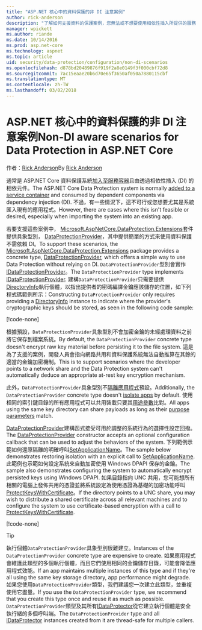 ```yaml
---
title: "ASP.NET 核心中的資料保護的非 DI 注意案例"
author: rick-anderson
description: "了解如何支援資料的保護案例，您無法或不想要使用相依性插入所提供的服務。"
manager: wpickett
ms.author: riande
ms.date: 10/14/2016
ms.prod: asp.net-core
ms.technology: aspnet
ms.topic: article
uid: security/data-protection/configuration/non-di-scenarios
ms.openlocfilehash: d878bd20489876f919f2a8e0149f3f000cbf72d8
ms.sourcegitcommit: 7ac15eaae20b6d70e65f3650af050a7880115cbf
ms.translationtype: MT
ms.contentlocale: zh-TW
ms.lasthandoff: 03/02/2018
---
```

# <a name="non-di-aware-scenarios-for-data-protection-in-aspnet-core"></a><span data-ttu-id="bdc4d-103">ASP.NET 核心中的資料保護的非 DI 注意案例</span><span class="sxs-lookup"><span data-stu-id="bdc4d-103">Non-DI aware scenarios for Data Protection in ASP.NET Core</span></span>

<span data-ttu-id="bdc4d-104">作者：[Rick Anderson](https://twitter.com/RickAndMSFT)</span><span class="sxs-lookup"><span data-stu-id="bdc4d-104">By [Rick Anderson](https://twitter.com/RickAndMSFT)</span></span>

<span data-ttu-id="bdc4d-105">通常是 ASP.NET Core 資料保護系統[加入至服務容器](xref:security/data-protection/consumer-apis/overview)且由透過相依性插入 (DI) 的相依元件。</span><span class="sxs-lookup"><span data-stu-id="bdc4d-105">The ASP.NET Core Data Protection system is normally [added to a service container](xref:security/data-protection/consumer-apis/overview) and consumed by dependent components via dependency injection (DI).</span></span> <span data-ttu-id="bdc4d-106">不過，有一些情況下，這不可行或您想要尤其是系統匯入現有的應用程式。</span><span class="sxs-lookup"><span data-stu-id="bdc4d-106">However, there are cases where this isn't feasible or desired, especially when importing the system into an existing app.</span></span>

<span data-ttu-id="bdc4d-107">若要支援這些案例中， [Microsoft.AspNetCore.DataProtection.Extensions](https://www.nuget.org/packages/Microsoft.AspNetCore.DataProtection.Extensions/)套件提供具象型別， [DataProtectionProvider](/dotnet/api/Microsoft.AspNetCore.DataProtection.DataProtectionProvider)，其中提供簡單的方式來使用資料保護不需依賴 DI。</span><span class="sxs-lookup"><span data-stu-id="bdc4d-107">To support these scenarios, the [Microsoft.AspNetCore.DataProtection.Extensions](https://www.nuget.org/packages/Microsoft.AspNetCore.DataProtection.Extensions/) package provides a concrete type, [DataProtectionProvider](/dotnet/api/Microsoft.AspNetCore.DataProtection.DataProtectionProvider), which offers a simple way to use Data Protection without relying on DI.</span></span> <span data-ttu-id="bdc4d-108">`DataProtectionProvider`型別會實作[IDataProtectionProvider](/dotnet/api/microsoft.aspnetcore.dataprotection.idataprotectionprovider)。</span><span class="sxs-lookup"><span data-stu-id="bdc4d-108">The `DataProtectionProvider` type implements [IDataProtectionProvider](/dotnet/api/microsoft.aspnetcore.dataprotection.idataprotectionprovider).</span></span> <span data-ttu-id="bdc4d-109">建構`DataProtectionProvider`只需要提供[DirectoryInfo](/dotnet/api/system.io.directoryinfo)執行個體，以指出提供者的密碼編譯金鑰應該儲存的位置，如下列程式碼範例所示：</span><span class="sxs-lookup"><span data-stu-id="bdc4d-109">Constructing `DataProtectionProvider` only requires providing a [DirectoryInfo](/dotnet/api/system.io.directoryinfo) instance to indicate where the provider's cryptographic keys should be stored, as seen in the following code sample:</span></span>

[!code-none[](non-di-scenarios/_static/nodisample1.cs)]

<span data-ttu-id="bdc4d-110">根據預設，`DataProtectionProvider`具象型別不會加密金鑰的未經處理資料之前將它保存到檔案系統。</span><span class="sxs-lookup"><span data-stu-id="bdc4d-110">By default, the `DataProtectionProvider` concrete type doesn't encrypt raw key material before persisting it to the file system.</span></span> <span data-ttu-id="bdc4d-111">這是為了支援的案例，開發人員會指向網路共用和資料保護系統無法自動推算在其餘的適當的金鑰加密機制。</span><span class="sxs-lookup"><span data-stu-id="bdc4d-111">This is to support scenarios where the developer points to a network share and the Data Protection system can't automatically deduce an appropriate at-rest key encryption mechanism.</span></span>

<span data-ttu-id="bdc4d-112">此外，`DataProtectionProvider`具象型別不[隔離應用程式](xref:security/data-protection/configuration/overview#per-application-isolation)預設。</span><span class="sxs-lookup"><span data-stu-id="bdc4d-112">Additionally, the `DataProtectionProvider` concrete type doesn't [isolate apps](xref:security/data-protection/configuration/overview#per-application-isolation) by default.</span></span> <span data-ttu-id="bdc4d-113">使用相同的索引鍵目錄的所有應用程式可以共用裝載只要其[用途參數](xref:security/data-protection/consumer-apis/purpose-strings)比對。</span><span class="sxs-lookup"><span data-stu-id="bdc4d-113">All apps using the same key directory can share payloads as long as their [purpose parameters](xref:security/data-protection/consumer-apis/purpose-strings) match.</span></span>

<span data-ttu-id="bdc4d-114">[DataProtectionProvider](/dotnet/api/microsoft.aspnetcore.dataprotection.dataprotectionprovider)建構函式接受可用於調整的系統行為的選擇性設定回撥。</span><span class="sxs-lookup"><span data-stu-id="bdc4d-114">The [DataProtectionProvider](/dotnet/api/microsoft.aspnetcore.dataprotection.dataprotectionprovider) constructor accepts an optional configuration callback that can be used to adjust the behaviors of the system.</span></span> <span data-ttu-id="bdc4d-115">下列範例示範如何還原隔離的明確呼叫[SetApplicationName](/dotnet/api/microsoft.aspnetcore.dataprotection.dataprotectionbuilderextensions.setapplicationname)。</span><span class="sxs-lookup"><span data-stu-id="bdc4d-115">The sample below demonstrates restoring isolation with an explicit call to [SetApplicationName](/dotnet/api/microsoft.aspnetcore.dataprotection.dataprotectionbuilderextensions.setapplicationname).</span></span> <span data-ttu-id="bdc4d-116">此範例也示範如何設定系統來自動加密使用 Windows DPAPI 保存的金鑰。</span><span class="sxs-lookup"><span data-stu-id="bdc4d-116">The sample also demonstrates configuring the system to automatically encrypt persisted keys using Windows DPAPI.</span></span> <span data-ttu-id="bdc4d-117">如果目錄指向 UNC 共用，您可能想所有相關的電腦上發佈共用的憑證並將系統設定為使用憑證為基礎的加密功能呼叫[ProtectKeysWithCertificate](/dotnet/api/microsoft.aspnetcore.dataprotection.dataprotectionbuilderextensions.protectkeyswithcertificate)。</span><span class="sxs-lookup"><span data-stu-id="bdc4d-117">If the directory points to a UNC share, you may wish to distribute a shared certificate across all relevant machines and to configure the system to use certificate-based encryption with a call to [ProtectKeysWithCertificate](/dotnet/api/microsoft.aspnetcore.dataprotection.dataprotectionbuilderextensions.protectkeyswithcertificate).</span></span>

[!code-none[](non-di-scenarios/_static/nodisample2.cs)]

> [!TIP]
> <span data-ttu-id="bdc4d-118">執行個體`DataProtectionProvider`具象型別很難建立。</span><span class="sxs-lookup"><span data-stu-id="bdc4d-118">Instances of the `DataProtectionProvider` concrete type are expensive to create.</span></span> <span data-ttu-id="bdc4d-119">如果應用程式會維護此類型的多個執行個體，而且它們使用相同的金鑰儲存目錄，可能會降低應用程式效能。</span><span class="sxs-lookup"><span data-stu-id="bdc4d-119">If an app maintains multiple instances of this type and if they're all using the same key storage directory, app performance might degrade.</span></span> <span data-ttu-id="bdc4d-120">如果您使用`DataProtectionProvider`類型，我們建議您一次建立此類型，並重複使用它盡量。</span><span class="sxs-lookup"><span data-stu-id="bdc4d-120">If you use the `DataProtectionProvider` type, we recommend that you create this type once and reuse it as much as possible.</span></span> <span data-ttu-id="bdc4d-121">`DataProtectionProvider`類型及其所有[IDataProtector](/dotnet/api/microsoft.aspnetcore.dataprotection.idataprotector)從它建立執行個體是安全執行緒的多個呼叫端。</span><span class="sxs-lookup"><span data-stu-id="bdc4d-121">The `DataProtectionProvider` type and all [IDataProtector](/dotnet/api/microsoft.aspnetcore.dataprotection.idataprotector) instances created from it are thread-safe for multiple callers.</span></span>

